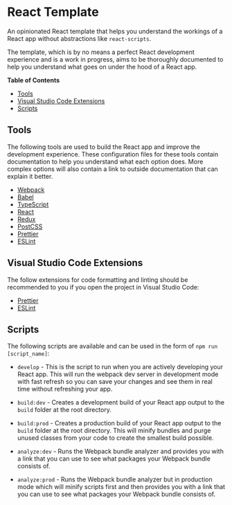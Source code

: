 # React Template

An opinionated React template that helps you understand the workings of a React app without abstractions like `react-scripts`.

The template, which is by no means a perfect React development experience and is a work in progress, aims to be thoroughly documented to help you understand what goes on under the hood of a React app.

**Table of Contents**

- [Tools](#tools)
- [Visual Studio Code Extensions](#visual-studio-code-extensions)
- [Scripts](#scripts)

## Tools

The following tools are used to build the React app and improve the development experience. These configuration files for these tools contain documentation to help you understand what each option does. More complex options will also contain a link to outside documentation that can explain it better.

- [Webpack](https://webpack.js.org/)
- [Babel](https://babeljs.io/docs/en/)
- [TypeScript](https://www.typescriptlang.org/)
- [React](https://reactjs.org/)
- [Redux](https://redux.js.org/)
- [PostCSS](https://postcss.org/)
- [Prettier](https://prettier.io/)
- [ESLint](https://eslint.org/)

## Visual Studio Code Extensions

The follow extensions for code formatting and linting should be recommended to you if you open the project in Visual Studio Code:

- [Prettier](https://marketplace.visualstudio.com/items?itemName=esbenp.prettier-vscode)
- [ESLint](https://marketplace.visualstudio.com/items?itemName=dbaeumer.vscode-eslint)

## Scripts

The following scripts are available and can be used in the form of `npm run [script_name]`:

- `develop` - This is the script to run when you are actively developing your React app. This will run the webpack dev server in development mode with fast refresh so you can save your changes and see them in real time without refreshing your app.

- `build:dev` - Creates a development build of your React app output to the `build` folder at the root directory.

- `build:prod` - Creates a production build of your React app output to the `build` folder at the root directory. This will minify bundles and purge unused classes from your code to create the smallest build possible.

- `analyze:dev` - Runs the Webpack bundle analyzer and provides you with a link that you can use to see what packages your Webpack bundle consists of.

- `analyze:prod` - Runs the Webpack bundle analyzer but in production mode which will minify scripts first and then provides you with a link that you can use to see what packages your Webpack bundle consists of.
